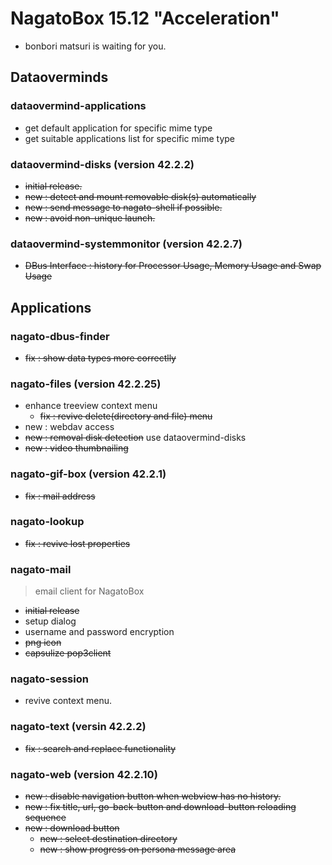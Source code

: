# NagatoBox 15.12 "Acceleration"

+ bonbori matsuri is waiting for you.

## Dataoverminds

### dataovermind-applications

+ get default application for specific mime type
+ get suitable applications list for specific mime type

### dataovermind-disks (version 42.2.2)

+ ~~initial release.~~
+ ~~new : detect and mount removable disk(s) automatically~~
+ ~~new : send message to nagato-shell if possible.~~
+ ~~new : avoid non-unique launch.~~

### dataovermind-systemmonitor (version 42.2.7)

+ ~~DBus Interface : history for Processor Usage, Memory Usage and Swap Usage~~

## Applications

### nagato-dbus-finder

+ ~~fix : show data types more correctlly~~

### nagato-files (version 42.2.25)

+ enhance treeview context menu
    + ~~fix : revive delete(directory and file) menu~~
+ new : webdav access
+ ~~new : removal disk detection~~ use dataovermind-disks
+ ~~new : video thumbnailing~~

### nagato-gif-box (version 42.2.1)

+ ~~fix : mail address~~

### nagato-lookup

+ ~~fix : revive lost properties~~

### nagato-mail

> email client for NagatoBox

+ ~~initial release~~
+ setup dialog
+ username and password encryption
+ ~~png icon~~
+ ~~capsulize pop3client~~

### nagato-session

+ revive context menu.

### nagato-text (versin 42.2.2)

+ ~~fix : search and replace functionality~~

### nagato-web (version 42.2.10)

+ ~~new : disable navigation button when webview has no history.~~
+ ~~new : fix title, url, go-back-button and download-button reloading sequence~~
+ ~~new : download button~~
    + ~~new : select destination directory~~
    + ~~new : show progress on persona message area~~
